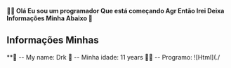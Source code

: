 **👩‍💻 Olá Eu sou um programador Que está começando Agr Então Irei Deixa Informações Minha Abaixo 📃**

## Informações Minhas ##

**👋 -- My name: Drk
  🔞 -- Minha idade: 11 years
  👩‍💻 -- Programo: ![Html](./
